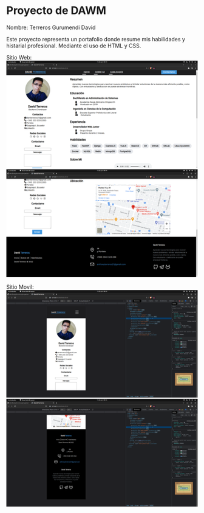 # Proyecto de DAWM

Nombre: Terreros Gurumendi David

Este proyecto representa un portafolio donde resume mis habilidades y histarial profesional.
Mediante el uso de HTML y CSS.

Sitio Web:
![Screenshot](assets/web1.png)
![Screenshot](assets/web2.png)

Sitio Movil:
![Screenshot](assets/movil1.png)
![Screenshot](assets/movil2.png)
